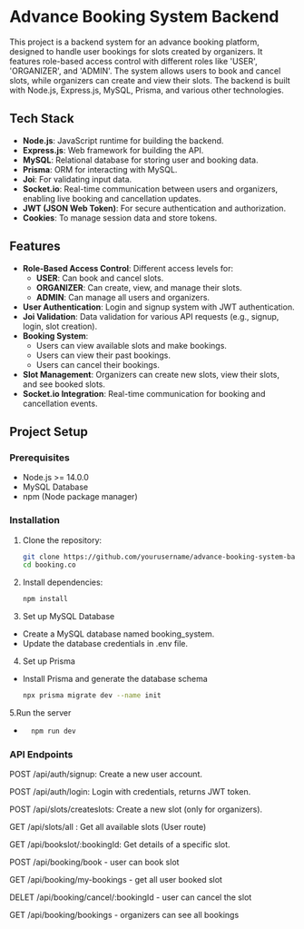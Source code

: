 # Advance Booking System Backend

This project is a backend system for an advance booking platform, designed to handle user bookings for slots created by organizers. It features role-based access control with different roles like 'USER', 'ORGANIZER', and 'ADMIN'. The system allows users to book and cancel slots, while organizers can create and view their slots. The backend is built with Node.js, Express.js, MySQL, Prisma, and various other technologies.

## Tech Stack
- **Node.js**: JavaScript runtime for building the backend.
- **Express.js**: Web framework for building the API.
- **MySQL**: Relational database for storing user and booking data.
- **Prisma**: ORM for interacting with MySQL.
- **Joi**: For validating input data.
- **Socket.io**: Real-time communication between users and organizers, enabling live booking and cancellation updates.
- **JWT (JSON Web Token)**: For secure authentication and authorization.
- **Cookies**: To manage session data and store tokens.

## Features
- **Role-Based Access Control**: Different access levels for:
  - **USER**: Can book and cancel slots.
  - **ORGANIZER**: Can create, view, and manage their slots.
  - **ADMIN**: Can manage all users and organizers.
- **User Authentication**: Login and signup system with JWT authentication.
- **Joi Validation**: Data validation for various API requests (e.g., signup, login, slot creation).
- **Booking System**: 
  - Users can view available slots and make bookings.
  - Users can view their past bookings.
  - Users can cancel their bookings.
- **Slot Management**: Organizers can create new slots, view their slots, and see booked slots.
- **Socket.io Integration**: Real-time communication for booking and cancellation events.

## Project Setup

### Prerequisites
- Node.js >= 14.0.0
- MySQL Database
- npm (Node package manager)

### Installation

1. Clone the repository:
   ```bash
   git clone https://github.com/yourusername/advance-booking-system-backend.git](https://github.com/pratham07m/booking.co.git
   cd booking.co

2. Install dependencies:
   ```bash
   npm install
3. Set up MySQL Database
  - Create a MySQL database named booking_system.
  - Update the database credentials in .env file.
4. Set up Prisma
  - Install Prisma and generate the database schema
    ``` bash
    npx prisma migrate dev --name init

5.Run the server
 -   ``` bash
       npm run dev

### API Endpoints
POST /api/auth/signup: Create a new user account.

POST /api/auth/login: Login with credentials, returns JWT token.

POST /api/slots/createslots: Create a new slot (only for organizers).

GET /api/slots/all : Get all available slots (User route)

GET /api/bookslot/:bookingId: Get details of a specific slot.

POST /api/booking/book - user can book slot

GET /api/booking/my-bookings - get all user booked slot

DELET /api/booking/cancel/:bookingId - user can cancel the slot

GET /api/booking/bookings - organizers can see all bookings
